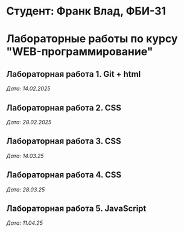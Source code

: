 # Студент: Франк Влад, ФБИ-31

# Лабораторные работы по курсу "WEB-программирование"

## Лабораторная работа 1. Git + html

*Дата: 14.02.2025*

## Лабораторная работа 2. CSS

*Дата: 28.02.2025*

## Лабораторная работа 3. CSS

*Дата: 14.03.25*

## Лабораторная работа 4. CSS

*Дата: 28.03.25*

## Лабораторная работа 5. JavaScript

*Дата: 11.04.25*